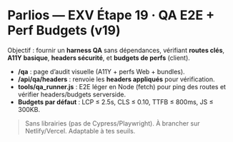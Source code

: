 # Parlios — EXV Étape 19 · QA E2E + Perf Budgets (v19)

Objectif : fournir un **harness QA** sans dépendances, vérifiant **routes clés**, **A11Y basique**, **headers sécurité**, et **budgets de perfs** (client).
- **/qa** : page d’audit visuelle (A11Y + perfs Web + bundles).
- **/api/qa/headers** : renvoie les **headers appliqués** pour vérification.
- **tools/qa_runner.js** : E2E léger en Node (fetch) pour ping des routes et vérifier headers/budgets serverside.
- **Budgets par défaut** : LCP ≤ 2.5s, CLS ≤ 0.10, TTFB ≤ 800ms, JS ≤ 300KB.

> Sans librairies (pas de Cypress/Playwright). À brancher sur Netlify/Vercel. Adaptable à tes seuils.
